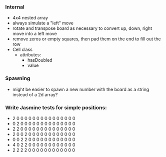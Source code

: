 
### Internal
- 4x4 nested array
- always simulate a "left" move
- rotate and transpose board as necessary to convert up, down, right move into a
  left move 
- remove zeros or empty squares, then pad them on the end to fill out the row
- Cell class
  - attributes:
    - hasDoubled
    - value

### Spawning
- might be easier to spawn a new number with the board as a string instead of a
  2d array?

### Write Jasmine tests for simple positions:
  - 2 0 0 0
    0 0 0 0
    0 0 0 0
    0 0 0 0
  - 0 2 0 0
    0 0 0 0
    0 0 0 0
    0 0 0 0
  - 2 2 0 0
    0 0 0 0
    0 0 0 0
    0 0 0 0
  - 2 0 0 2
    0 0 0 0
    0 0 0 0
    0 0 0 0
  - 0 0 2 2
    0 0 0 0
    0 0 0 0
    0 0 0 0
  - 4 0 2 2
    0 0 0 0
    0 0 0 0
    0 0 0 0
  - 2 2 2 2
    0 0 0 0
    0 0 0 0
    0 0 0 0

